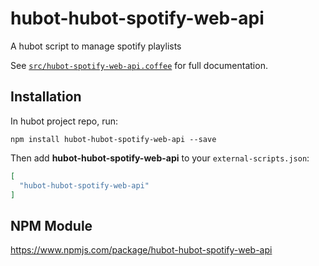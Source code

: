 # hubot-hubot-spotify-web-api

A hubot script to manage spotify playlists

See [`src/hubot-spotify-web-api.coffee`](src/hubot-spotify-web-api.coffee) for full documentation.

## Installation

In hubot project repo, run:

`npm install hubot-hubot-spotify-web-api --save`

Then add **hubot-hubot-spotify-web-api** to your `external-scripts.json`:

```json
[
  "hubot-hubot-spotify-web-api"
]
```

## NPM Module

https://www.npmjs.com/package/hubot-hubot-spotify-web-api
